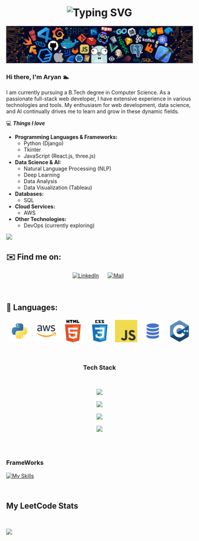 <h1 align="center"><img src="https://readme-typing-svg.herokuapp.com?font=Fira+Code&pause=1000&random=false&width=435&lines=Break+your+limits" alt="Typing SVG" />
</h1>

![](https://github.com/GautamGupta17/GautamGupta17/blob/main/banner.png)

<div>

### Hi there, I'm Aryan 🏊
I am currently pursuing a B.Tech degree in Computer Science. As a passionate full-stack web developer, I have extensive experience in various technologies and tools. My enthusiasm for web development, data science, and AI continually drives me to learn and grow in these dynamic fields.

💻 ***Things I love***
- **Programming Languages & Frameworks:**
  - Python (Django)
  - Tkinter
  - JavaScript (React.js, three.js)
- **Data Science & AI:**
  - Natural Language Processing (NLP)
  - Deep Learning
  - Data Analysis
  - Data Visualization (Tableau)
- **Databases:**
  - SQL
- **Cloud Services:**
  - AWS
- **Other Technologies:**
  - DevOps (currently exploring)

![](https://komarev.com/ghpvc/?username=gadroo)
## ✉️ Find me on:

<p align="center">
 <a href="https://www.linkedin.com/in/aryan-gadroo/" target="_blank" rel="noopener noreferrer"> <img src="https://github.com/adityagoel28/adityagoel28/assets/67872867/91aead83-d5b5-4fcc-b53c-878c1b942a3e" alt="LinkedIn" height="40" style="vertical-align:top; margin:4px;"></a> &nbsp;&nbsp;
 <a href="mailto:aryang21100@iiitnr.edu.in"> <img src="https://github.com/adityagoel28/adityagoel28/assets/67872867/7549da4a-74f6-4c99-81f8-bb7a8b6e8ef1" alt="Mail" height="40" style="vertical-align:top; margin:4px"></a>&nbsp;&nbsp;
</p>

<br />

## 🧰 Languages:
<p align="center">
 <img src="https://raw.githubusercontent.com/github/explore/80688e429a7d4ef2fca1e82350fe8e3517d3494d/topics/python/python.png" alt="Python" height="60" style="vertical-align:top; margin:4px">
 <img src="https://raw.githubusercontent.com/github/explore/80688e429a7d4ef2fca1e82350fe8e3517d3494d/topics/aws/aws.png" alt="AWS" height="60" style="vertical-align:top; margin:4px">
 <img src="https://raw.githubusercontent.com/github/explore/80688e429a7d4ef2fca1e82350fe8e3517d3494d/topics/html/html.png" alt="HTML5" height="60" style="vertical-align:top; margin:4px">
 <img src="https://raw.githubusercontent.com/github/explore/80688e429a7d4ef2fca1e82350fe8e3517d3494d/topics/css/css.png" alt="CSS3" height="60" style="vertical-align:top; margin:4px">
 <img src="https://raw.githubusercontent.com/github/explore/80688e429a7d4ef2fca1e82350fe8e3517d3494d/topics/javascript/javascript.png" alt="Javascript" height="60" style="vertical-align:top; margin:4px">
 <img src="https://raw.githubusercontent.com/github/explore/80688e429a7d4ef2fca1e82350fe8e3517d3494d/topics/sql/sql.png" alt="MySQL" height="60" style="vertical-align:top; margin:4px">
 <img src="https://raw.githubusercontent.com/github/explore/80688e429a7d4ef2fca1e82350fe8e3517d3494d/topics/cpp/cpp.png" alt="C++" height="60" style="vertical-align:top; margin:4px">
</p>
<br />

<h3 align="center"><strong>Tech Stack</strong></h3>

<br>

<p align="center">
  <a href="https://skillicons.dev">
    <img src="https://skillicons.dev/icons?i=javascript,typescript,python,java" />
  </a>
</p>
<p align="center">
  <a href="https://skillicons.dev">
    <img src="https://skillicons.dev/icons?i=next,react,express,tailwind,nodejs,bootstrap" />
  </a>
</p>
<p align="center">
  <a href="https://skillicons.dev">
    <img src="https://skillicons.dev/icons?i=git,github,gcp,docker,aws,figma,netlify" />
  </a>
</p>
<p align="center">
  <a href="https://skillicons.dev">
    <img src="https://skillicons.dev/icons?i=heroku,firebase,vercel,mysql,mongo,linux" />
  </a>
</p>

<br>

<br>

### FrameWorks
[![My Skills](https://skillicons.dev/icons?i=anaconda,aws,azure,firebase,gcp,linux,notion,obsidian,ps,ai,powershell,sklearn,tensorflow,vscode&perline=7)](https://skillicons.dev)

<br />

## My LeetCode Stats
<br />

<p float="left">
 <!-- ![GitHub stats](https://github-readme-stats.vercel.app/api?username=kyom&show_icons=true&theme=tokyonight) 
 ![image](https://leetcard.jacoblin.cool/kyom?theme=dark&font=Nova%20Flat) -->


 <img src="https://leetcard.jacoblin.cool/kyom?theme=dark&font=Nova%20Flat" />
</p>

<!-- ![Top Langs](https://github-readme-stats-lzzgs.vercel.app/api/top-langs/?username=kyom&theme=tokyonight) -->

